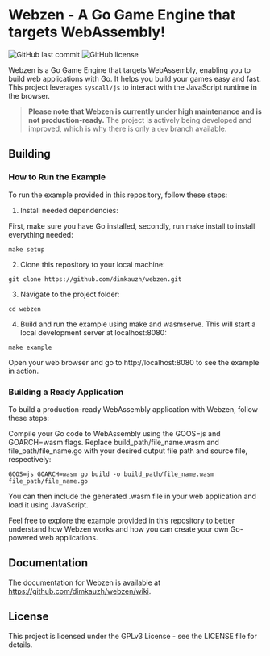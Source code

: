# Webzen - A Go Game Engine that targets WebAssembly!

![GitHub last commit](https://img.shields.io/github/last-commit/dimkauzh/webzen)
![GitHub license](https://img.shields.io/github/license/dimkauzh/webzen)

Webzen is a Go Game Engine that targets WebAssembly, enabling you to build web applications with Go. It helps you build your games easy and fast. This project leverages `syscall/js` to interact with the JavaScript runtime in the browser.

> **Please note that Webzen is currently under high maintenance and is not production-ready.** The project is actively being developed and improved, which is why there is only a `dev` branch available.

## Building
### How to Run the Example

To run the example provided in this repository, follow these steps:
1. Install needed dependencies:

First, make sure you have Go installed, secondly, run make install to install everything needed:

```shell
make setup
```

2. Clone this repository to your local machine:

```shell
git clone https://github.com/dimkauzh/webzen.git
```
3. Navigate to the project folder:

```shell
cd webzen
```
4. Build and run the example using make and wasmserve. This will start a local development server at localhost:8080:
```shell
make example
```
Open your web browser and go to http://localhost:8080 to see the example in action.

### Building a Ready Application
To build a production-ready WebAssembly application with Webzen, follow these steps:

Compile your Go code to WebAssembly using the GOOS=js and GOARCH=wasm flags. Replace build_path/file_name.wasm and file_path/file_name.go with your desired output file path and source file, respectively:

```shell
GOOS=js GOARCH=wasm go build -o build_path/file_name.wasm file_path/file_name.go
```
You can then include the generated .wasm file in your web application and load it using JavaScript.

Feel free to explore the example provided in this repository to better understand how Webzen works and how you can create your own Go-powered web applications.

## Documentation
The documentation for Webzen is available at https://github.com/dimkauzh/webzen/wiki.


## License
This project is licensed under the GPLv3 License - see the LICENSE file for details.
